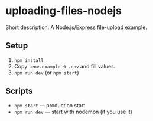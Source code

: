 # uploading-files-nodejs

Short description: A Node.js/Express file-upload example.

## Setup
1. `npm install`
2. Copy `.env.example` → `.env` and fill values.
3. `npm run dev` (or `npm start`)

## Scripts
- `npm start` — production start
- `npm run dev` — start with nodemon (if you use it)
